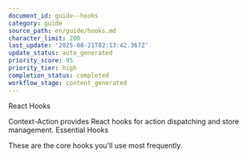 ```yaml
---
document_id: guide--hooks
category: guide
source_path: en/guide/hooks.md
character_limit: 200
last_update: '2025-08-21T02:13:42.367Z'
update_status: auto_generated
priority_score: 95
priority_tier: high
completion_status: completed
workflow_stage: content_generated
---
```

React Hooks

Context-Action provides React hooks for action dispatching and store management. Essential Hooks

These are the core hooks you'll use most frequently.
